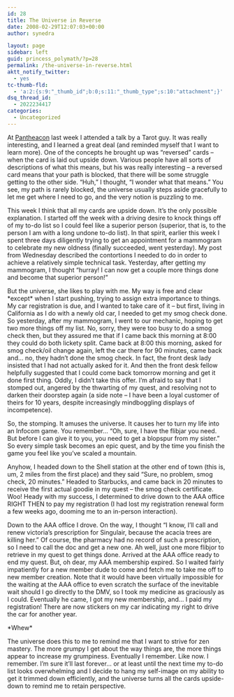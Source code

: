 ```yaml
---
id: 28
title: The Universe in Reverse
date: 2008-02-29T12:07:03+00:00
author: synedra

layout: page
sidebar: left
guid: princess_polymath/?p=28
permalink: /the-universe-in-reverse.html
aktt_notify_twitter:
  - yes
tc-thumb-fld:
  - 'a:2:{s:9:"_thumb_id";b:0;s:11:"_thumb_type";s:10:"attachment";}'
dsq_thread_id:
  - 2022234417
categories:
  - Uncategorized
---
```

At [Pantheacon](http://www.pantheacon.com/) last week I attended a talk by a Tarot guy. It was really interesting, and I learned a great deal (and reminded myself that I want to learn more). One of the concepts he brought up was &#8220;reversed&#8221; cards &#8211; when the card is laid out upside down. Various people have all sorts of descriptions of what this means, but his was really interesting &#8211; a reversed card means that your path is blocked, that there will be some struggle getting to the other side. &#8220;Huh,&#8221; I thought, &#8220;I wonder what that means.&#8221; You see, my path is rarely blocked, the universe usually steps aside gracefully to let me get where I need to go, and the very notion is puzzling to me.
  
This week I think that all my cards are upside down. It&#8217;s the only possible explanation. I started off the week with a driving desire to knock things off of my to-do list so I could feel like a superior person (superior, that is, to the person I am with a long undone to-do list). In that spirit, earlier this week I spent three days diligently trying to get an appointment for a mammogram to celebrate my new oldness (finally succeeded, went yesterday). My post from Wednesday described the contortions I needed to do in order to achieve a relatively simple technical task. Yesterday, after getting my mammogram, I thought &#8220;hurray! I can now get a couple more things done and become that superior person!&#8221;
  
But the universe, she likes to play with me. My way is free and clear \*except\* when I start pushing, trying to assign extra importance to things. My car registration is due, and I wanted to take care of it &#8211; but first, living in California as I do with a newly old car, I needed to get my smog check done. So yesterday, after my mammogram, I went to our mechanic, hoping to get two more things off my list. No, sorry, they were too busy to do a smog check then, but they assured me that if I came back this morning at 8:00 they could do both lickety split. Came back at 8:00 this morning, asked for smog check/oil change again, left the car there for 90 minutes, came back and&#8230; no, they hadn&#8217;t done the smog check. In fact, the front desk lady insisted that I had not actually asked for it. And then the front desk fellow helpfully suggested that I could come back tomorrow morning and get it done first thing. Oddly, I didn&#8217;t take this offer. I&#8217;m afraid to say that I stomped out, angered by the thwarting of my quest, and resolving not to darken their doorstep again (a side note &#8211; I have been a loyal customer of theirs for 10 years, despite increasingly mindboggling displays of incompetence).
  
So, the stomping. It amuses the universe. It causes her to turn my life into an Infocom game. You remember&#8230; &#8220;Oh, sure, I have the flibjar you need. But before I can give it to you, you need to get a blopspur from my sister.&#8221; So every simple task becomes an epic quest, and by the time you finish the game you feel like you&#8217;ve scaled a mountain.
  
Anyhow, I headed down to the Shell station at the other end of town (this is, um, 2 miles from the first place) and they said &#8220;Sure, no problem, smog check, 20 minutes.&#8221; Headed to Starbucks, and came back in 20 minutes to receive the first actual goodie in my quest &#8211; the smog check certificate. Woo! Heady with my success, I determined to drive down to the AAA office RIGHT THEN to pay my registration (I had lost my registration renewal form a few weeks ago, dooming me to an in-person interaction).
  
Down to the AAA office I drove. On the way, I thought &#8220;I know, I&#8217;ll call and renew victoria&#8217;s prescription for Singulair, because the acacia trees are killing her.&#8221; Of course, the pharmacy had no record of such a prescription, so I need to call the doc and get a new one. Ah well, just one more flibjor to retrieve in my quest to get things done. Arrived at the AAA office ready to end my quest. But, oh dear, my AAA membership expired. So I waited fairly impatiently for a new member dude to come and fetch me to take me off to new member creation. Note that it would have been virtually impossible for the waiting at the AAA office to even scratch the surface of the inevitable wait should I go directly to the DMV, so I took my medicine as graciously as I could. Eventually he came, I got my new membership, and&#8230; I paid my registration! There are now stickers on my car indicating my right to drive the car for another year.
  
\*Whew\*
  
The universe does this to me to remind me that I want to strive for zen mastery. The more grumpy I get about the way things are, the more things appear to increase my grumpiness. Eventually I remember. Like now. I remember. I&#8217;m sure it&#8217;ll last forever&#8230; or at least until the next time my to-do list looks overwhelming and I decide to hang my self-image on my ability to get it trimmed down efficiently, and the universe turns all the cards upside-down to remind me to retain perspective.
